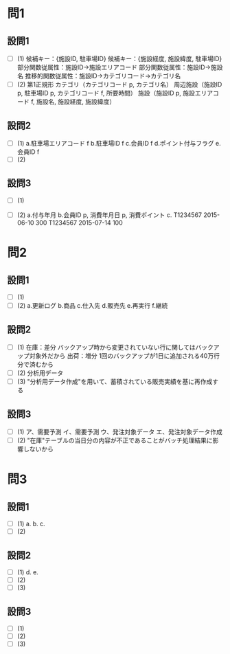 # 問1

## 設問1

- [ ] (1)
候補キー：{施設ID, 駐車場ID}
候補キー：{施設経度, 施設緯度, 駐車場ID}
部分関数従属性：施設ID→施設エリアコード
部分関数従属性：施設ID→施設名
推移的関数従属性：施設ID→カテゴリコード→カテゴリ名
- [ ] (2)
第1正規形
カテゴリ（カテゴリコード p, カテゴリ名）
周辺施設（施設ID p, 駐車場ID p, カテゴリコード f, 所要時間）
施設（施設ID p, 施設エリアコード f, 施設名, 施設経度, 施設緯度）

## 設問2

- [ ] (1)
a.駐車場エリアコード f
b.駐車場ID f
c.会員ID f
d.ポイント付与フラグ
e.会員ID f
- [ ] (2)

## 設問3

- [ ] (1)

- [ ] (2)
a.付与年月
b.会員ID p, 消費年月日 p, 消費ポイント
c.
T1234567 2015-06-10 300
T1234567 2015-07-14 100

# 問2

## 設問1

- [ ] (1)
- [ ] (2)
a.更新ログ
b.商品
c.仕入先
d.販売先
e.再実行
f.継続

## 設問2

- [ ] (1)
在庫：差分
バックアップ時から変更されていない行に関してはバックアップ対象外だから
出荷：増分
1回のバックアップが1日に追加される40万行分で済むから
- [ ] (2)
分析用データ
- [ ] (3)
"分析用データ作成"を用いて、蓄積されている販売実績を基に再作成する

## 設問3

- [ ] (1)
ア、需要予測
イ、需要予測
ウ、発注対象データ
エ、発注対象データ作成
- [ ] (2)
"在庫"テーブルの当日分の内容が不正であることがバッチ処理結果に影響しないから

# 問3

## 設問1

- [ ] (1)
a.
b.
c.
- [ ] (2)

## 設問2

- [ ] (1)
d.
e.
- [ ] (2)
- [ ] (3)

## 設問3

- [ ] (1)
- [ ] (2)
- [ ] (3)
